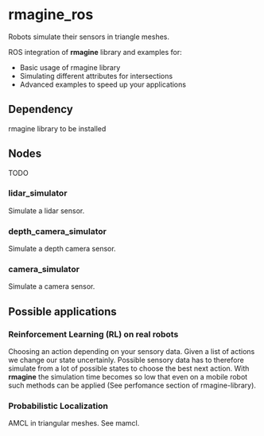 # rmagine_ros

Robots simulate their sensors in triangle meshes.

ROS integration of **rmagine** library and examples for:
- Basic usage of rmagine library
- Simulating different attributes for intersections
- Advanced examples to speed up your applications 

## Dependency
rmagine library to be installed

## Nodes

TODO

### lidar_simulator
Simulate a lidar sensor. 

### depth_camera_simulator
Simulate a depth camera sensor.

### camera_simulator
Simulate a camera sensor.

## Possible applications

### Reinforcement Learning (RL) on real robots

Choosing an action depending on your sensory data. Given a list of actions we change our state uncertainly. Possible sensory data has to therefore simulate from a lot of possible states to choose the best next action. With **rmagine** the simulation time becomes so low that even on a mobile robot such methods can be applied (See perfomance section of rmagine-library).

### Probabilistic Localization

AMCL in triangular meshes. See mamcl. 




